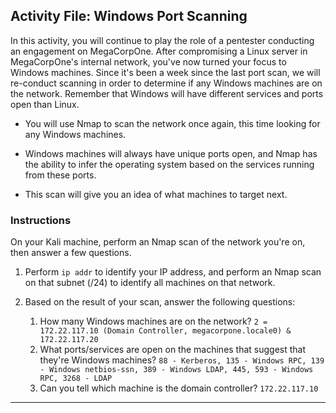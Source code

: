 ## Activity File: Windows Port Scanning

In this activity, you will continue to play the role of a pentester conducting an engagement on MegaCorpOne. After compromising a Linux server in MegaCorpOne's internal network, you've now turned your focus to Windows machines. Since it's been a week since the last port scan, we will re-conduct scanning in order to determine if any Windows machines are on the network. Remember that Windows will have different services and ports open than Linux.

- You will use Nmap to scan the network once again, this time looking for any Windows machines. 

- Windows machines will always have unique ports open, and Nmap has the ability to infer the operating system based on the services running from these ports. 

- This scan will give you an idea of what machines to target next. 

### Instructions

On your Kali machine, perform an Nmap scan of the network you're on, then answer a few questions. 

1. Perform `ip addr` to identify your IP address, and perform an Nmap scan on that subnet (/24) to identify all machines on that network.

2. Based on the result of your scan, answer the following questions:
	1. How many Windows machines are on the network? `2 = 172.22.117.10 (Domain Controller, megacorpone.locale0) & 172.22.117.20`
	2. What ports/services are open on the machines that suggest that they're Windows machines? `88 - Kerberos, 135 - Windows RPC, 139 - Windows netbios-ssn, 389 - Windows LDAP, 445, 593 - Windows RPC, 3268 - LDAP`
	3. Can you tell which machine is the domain controller? `172.22.117.10`


---
